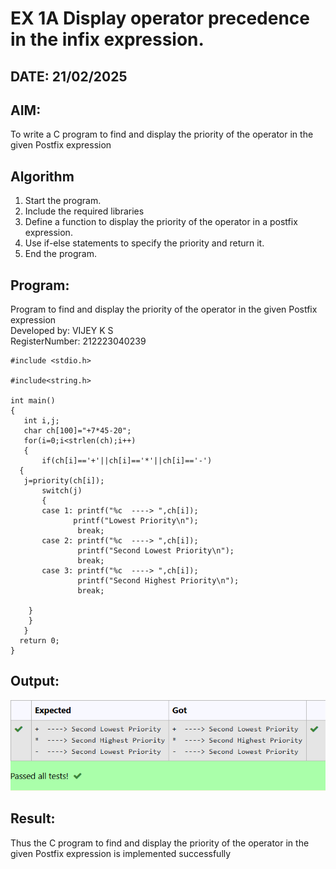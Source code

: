 # EX 1A Display operator precedence in the infix expression.
## DATE: 21/02/2025
## AIM:
To write a C program to find and display the priority of the operator in the given Postfix expression

## Algorithm
1. Start the program.
2. Include the required libraries
3. Define a function to display the priority of the operator in a postfix expression.
4. Use if-else statements to specify the priority and return it.
5. End the program. 

## Program:

Program to find and display the priority of the operator in the given Postfix expression <br> 
Developed by: VIJEY K S <br>
RegisterNumber: 212223040239  <br>

```
#include <stdio.h>

#include<string.h>

int main()
{
   int i,j;
   char ch[100]="+7*45-20";
   for(i=0;i<strlen(ch);i++)
   {
       if(ch[i]=='+'||ch[i]=='*'||ch[i]=='-')
  {
   j=priority(ch[i]);
       switch(j)
       {
       case 1: printf("%c  ----> ",ch[i]);
              printf("Lowest Priority\n");
               break;
       case 2: printf("%c  ----> ",ch[i]);
               printf("Second Lowest Priority\n");
               break;
       case 3: printf("%c  ----> ",ch[i]);
               printf("Second Highest Priority\n");
               break;
  
    }
    }
   }
  return 0;
}

```

## Output:

![1748712100841](image/Ex1-Find-and-display-the-priority-of-the-operator-in-the-given-Postfix-expression/1748712100841.png)
## Result:
Thus the C program to find and display the priority of the operator in the given Postfix expression is implemented successfully

